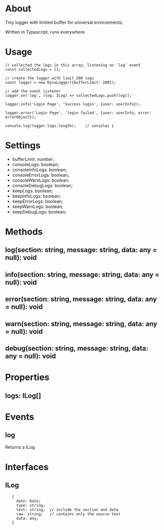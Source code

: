 # About 

Tiny logger with limited buffer for universal environments.

Written in Typascript, runs everywhere.

# Usage

``` 
// collected the logs in this array, listening on 'log' event
const collectedLogs = [];

// create the logger with limit 200 logs
const logger = new DynaLogger({bufferLimit: 200});

// add the event listener
logger.on('log', (log: ILog) => collectedLogs.push(log));

logger.info('Login Page', 'Success login', {user: userInfo});

logger.error('Login Page', 'login failed', {user: userInfo, error: errorObject});

console.log(logger.logs.length); 	// consoles 1

``` 

# Settings 

- bufferLimit: number;
- consoleLogs: boolean;
- consoleInfoLogs: boolean;
- consoleErrorLogs: boolean;
- consoleWarnLogs: boolean;
- consoleDebugLogs: boolean;
- keepLogs: boolean;
- keepInfoLogs: boolean;
- keepErrorLogs: boolean;
- keepWarnLogs: boolean;
- keepDebugLogs: boolean;
  
# Methods

## log(section: string, message: string, data: any = null): void
## info(section: string, message: string, data: any = null): void
## error(section: string, message: string, data: any = null): void
## warn(section: string, message: string, data: any = null): void
## debug(section: string, message: string, data: any = null): void

# Properties

## logs: ILog[]

# Events

## log

Returns a ILog

# Interfaces

## ILog
``` 
   {
     date: Date;
     type: string;
     text: string;  // include the section and date	
     raw: string;	// contains only the source text
     data: any;
   }
``` 
